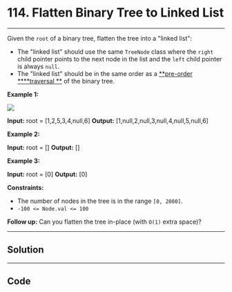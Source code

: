 # 114. Flatten Binary Tree to Linked List

---

Given the `root` of a binary tree, flatten the tree into a "linked list":

  * The "linked list" should use the same `TreeNode` class where the `right` child pointer points to the next node in the list and the `left` child pointer is always `null`.
  * The "linked list" should be in the same order as a [**pre-order ****traversal **](https://en.wikipedia.org/wiki/Tree_traversal#Pre-order,_NLR) of the binary tree.



 

**Example 1:**

![](https://assets.leetcode.com/uploads/2021/01/14/flaten.jpg)


**Input:** root = [1,2,5,3,4,null,6]
**Output:** [1,null,2,null,3,null,4,null,5,null,6]


**Example 2:**


**Input:** root = []
**Output:** []


**Example 3:**


**Input:** root = [0]
**Output:** [0]


 

**Constraints:**

  * The number of nodes in the tree is in the range `[0, 2000]`.
  * `-100 <= Node.val <= 100`



 

**Follow up:** Can you flatten the tree in-place (with `O(1)` extra space)?

---

## Solution



---

## Code
```python


```